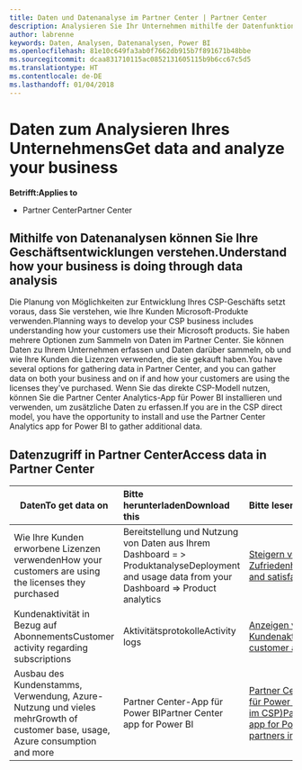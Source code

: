 ```yaml
---
title: Daten und Datenanalyse im Partner Center | Partner Center
description: Analysieren Sie Ihr Unternehmen mithilfe der Datenfunktionen im Partner Center.
author: labrenne
keywords: Daten, Analysen, Datenanalysen, Power BI
ms.openlocfilehash: 81e10c649fa3ab0f7662db915b7f891671b48bbe
ms.sourcegitcommit: dcaa831710115ac0852131605115b9b6cc67c5d5
ms.translationtype: HT
ms.contentlocale: de-DE
ms.lasthandoff: 01/04/2018
---
```

# <a name="get-data-and-analyze-your-business"></a><span data-ttu-id="5aa80-104">Daten zum Analysieren Ihres Unternehmens</span><span class="sxs-lookup"><span data-stu-id="5aa80-104">Get data and analyze your business</span></span> 

**<span data-ttu-id="5aa80-105">Betrifft:</span><span class="sxs-lookup"><span data-stu-id="5aa80-105">Applies to</span></span>**

-  <span data-ttu-id="5aa80-106">Partner Center</span><span class="sxs-lookup"><span data-stu-id="5aa80-106">Partner Center</span></span> 

## <a name="understand-how-your-business-is-doing-through-data-analysis"></a><span data-ttu-id="5aa80-107">Mithilfe von Datenanalysen können Sie Ihre Geschäftsentwicklungen verstehen.</span><span class="sxs-lookup"><span data-stu-id="5aa80-107">Understand how your business is doing through data analysis</span></span>

<span data-ttu-id="5aa80-108">Die Planung von Möglichkeiten zur Entwicklung Ihres CSP-Geschäfts setzt voraus, dass Sie verstehen, wie Ihre Kunden Microsoft-Produkte verwenden.</span><span class="sxs-lookup"><span data-stu-id="5aa80-108">Planning ways to develop your CSP business includes understanding how your customers use their Microsoft products.</span></span> <span data-ttu-id="5aa80-109">Sie haben mehrere Optionen zum Sammeln von Daten im Partner Center. Sie können Daten zu Ihrem Unternehmen erfassen und Daten darüber sammeln, ob und wie Ihre Kunden die Lizenzen verwenden, die sie gekauft haben.</span><span class="sxs-lookup"><span data-stu-id="5aa80-109">You have several options for gathering data in Partner Center, and you can gather data on both your business and on if and how your customers are using the licenses they've purchased.</span></span> <span data-ttu-id="5aa80-110">Wenn Sie das direkte CSP-Modell nutzen, können Sie die Partner Center Analytics-App für Power BI installieren und verwenden, um zusätzliche Daten zu erfassen.</span><span class="sxs-lookup"><span data-stu-id="5aa80-110">If you are in the CSP direct model, you have the opportunity to install and use the Partner Center Analytics app for Power BI to gather additional data.</span></span>

## <a name="access-data-in-partner-center"></a><span data-ttu-id="5aa80-111">Datenzugriff in Partner Center</span><span class="sxs-lookup"><span data-stu-id="5aa80-111">Access data in Partner Center</span></span>

|**<span data-ttu-id="5aa80-112">Daten</span><span class="sxs-lookup"><span data-stu-id="5aa80-112">To get data on</span></span>**   |**<span data-ttu-id="5aa80-113">Bitte herunterladen</span><span class="sxs-lookup"><span data-stu-id="5aa80-113">Download this</span></span>**   |**<span data-ttu-id="5aa80-114">Bitte lesen</span><span class="sxs-lookup"><span data-stu-id="5aa80-114">Read this</span></span>**   | **<span data-ttu-id="5aa80-115">Betrifft:</span><span class="sxs-lookup"><span data-stu-id="5aa80-115">Applies to</span></span>**    |
|---------------------|:-----------------------|:---------------|:--------------|
|<span data-ttu-id="5aa80-116">Wie Ihre Kunden erworbene Lizenzen verwenden</span><span class="sxs-lookup"><span data-stu-id="5aa80-116">How your customers are using the licenses they purchased</span></span>   |<span data-ttu-id="5aa80-117">Bereitstellung und Nutzung von Daten aus Ihrem Dashboard = > Produktanalyse</span><span class="sxs-lookup"><span data-stu-id="5aa80-117">Deployment and usage data from your Dashboard => Product analytics</span></span>   |[<span data-ttu-id="5aa80-118">Steigern von Akzeptanz und Zufriedenheit</span><span class="sxs-lookup"><span data-stu-id="5aa80-118">Increase adoption and satisfaction</span></span>](increasing-adoption-and-satisfaction.md)|<span data-ttu-id="5aa80-119">CSP-Partner</span><span class="sxs-lookup"><span data-stu-id="5aa80-119">CSP partners</span></span>|
|<span data-ttu-id="5aa80-120">Kundenaktivität in Bezug auf Abonnements</span><span class="sxs-lookup"><span data-stu-id="5aa80-120">Customer activity regarding subscriptions</span></span>   |<span data-ttu-id="5aa80-121">Aktivitätsprotokolle</span><span class="sxs-lookup"><span data-stu-id="5aa80-121">Activity logs</span></span>   |[<span data-ttu-id="5aa80-122">Anzeigen von Kundenaktivitätsprotokollen</span><span class="sxs-lookup"><span data-stu-id="5aa80-122">View customer activity logs</span></span>](activity-logs.md)|<span data-ttu-id="5aa80-123">CSP-Partner</span><span class="sxs-lookup"><span data-stu-id="5aa80-123">CSP partners</span></span>   |
|<span data-ttu-id="5aa80-124">Ausbau des Kundenstamms, Verwendung, Azure-Nutzung und vieles mehr</span><span class="sxs-lookup"><span data-stu-id="5aa80-124">Growth of customer base, usage, Azure consumption and more</span></span>   |<span data-ttu-id="5aa80-125">Partner Center-App für Power BI</span><span class="sxs-lookup"><span data-stu-id="5aa80-125">Partner Center app for Power BI</span></span>   |[<span data-ttu-id="5aa80-126">Partner Center Analytics-App für Power BI (für direkte Partner im CSP)</span><span class="sxs-lookup"><span data-stu-id="5aa80-126">Partner Center Analytics app for Power BI (direct partners in CSP)</span></span>](power-bi-app-for-direct-partners.md)|<span data-ttu-id="5aa80-127">CSP-Direktpartner</span><span class="sxs-lookup"><span data-stu-id="5aa80-127">CSP direct partners</span></span>|






